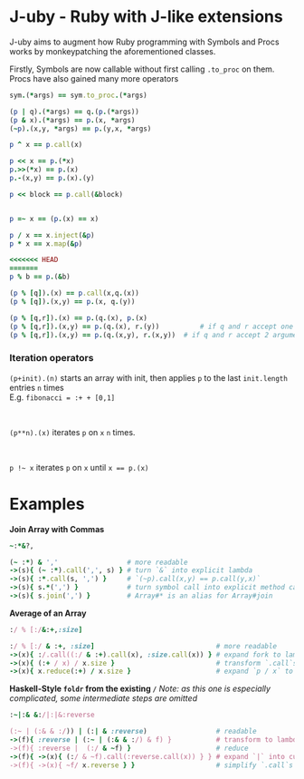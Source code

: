 <!--language-all: lang-rb -->

# J-uby - Ruby with J-like extensions

J-uby aims to augment how Ruby programming with Symbols and Procs works by monkeypatching the aforementioned classes. 

Firstly, Symbols are now callable without first calling `.to_proc` on them. Procs have also gained many more operators

```ruby
sym.(*args) == sym.to_proc.(*args)

(p | q).(*args) == q.(p.(*args))
(p & x).(*args) == p.(x, *args)
(~p).(x,y, *args) == p.(y,x, *args)

p ^ x == p.call(x)

p << x == p.(*x)
p.>>(*x) == p.(x)
p.-(x,y) == p.(x).(y)

p << block == p.call(&block)


p =~ x == (p.(x) == x)

p / x == x.inject(&p)
p * x == x.map(&p)

<<<<<<< HEAD
=======
p % b == p.(&b)

(p % [q]).(x) == p.call(x,q.(x))
(p % [q]).(x,y) == p.(x, q.(y))

(p % [q,r]).(x) == p.(q.(x), p.(x)
(p % [q,r]).(x,y) == p.(q.(x), r.(y))          # if q and r accept one argument
(p % [q,r]).(x,y) == p.(q.(x,y), r.(x,y))  # if q and r accept 2 arguments
```

### Iteration operators
`(p+init).(n)` starts an array with init, then applies `p` to the last `init.length` entries `n` times
<br>
E.g. `fibonacci = :+ + [0,1]` 


<br>

`(p**n).(x)` iterates `p` on `x` `n` times.


<br>

`p !~ x` iterates `p` on `x` until `x == p.(x)`

# Examples

**Join Array with Commas**

```ruby
~:*&?,

(~ :*) & ','                 # more readable
->(s){ (~ :*).call(',', s) } # turn `&` into explicit lambda
->(s){ :*.call(s, ',') }     # `(~p).call(x,y) == p.call(y,x)`
->(s){ s.*(',') }            # turn symbol call into explicit method call
->(s){ s.join(',') }         # Array#* is an alias for Array#join
```
**Average of an Array**
```ruby
:/ % [:/&:+,:size]

:/ % [:/ & :+, :size]                              # more readable 
->(x){ :/.call((:/ & :+).call(x), :size.call(x)) } # expand fork to lambda
->(x){ (:+ / x) / x.size }                         # transform `.call`s on procs to method accesses
->(x){ x.reduce(:+) / x.size }                     # expand `p / x` to `x.reduce(&p)`
```

**Haskell-Style `foldr` from the existing `/`**
*Note: as this one is especially complicated, some intermediate steps are omitted*
```ruby
:~|:& &:/|:|&:reverse

(:~ | (:& & :/)) | (:| & :reverse)                 # readable
->(f){ :reverse | (:~ | (:& & :/) & f) }           # transform to lambda
->(f){ :reverse |  (:/ & ~f) }                     # reduce
->(f){ ->(x){ (:/ & ~f).call(:reverse.call(x)) } } # expand `|` into curried lambda
->(f){ ->(x){ ~f/ x.reverse } }                    # simplify `.call`s
```
